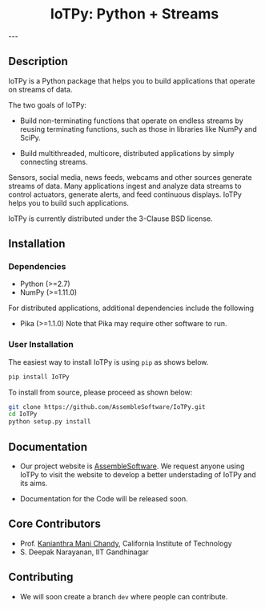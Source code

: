 <div align="center">    
 
# IoTPy: Python + Streams

</div>
---

## Description

IoTPy is a Python package that helps you to build applications that operate on streams of data.

The two goals of IoTPy:

* Build non-terminating functions that operate on endless streams by reusing terminating functions, such as those in libraries like NumPy and SciPy.

* Build multithreaded, multicore, distributed applications by simply connecting streams.

Sensors, social media, news feeds, webcams and other sources generate streams of data. Many applications ingest and analyze data streams to control actuators, generate alerts, and feed continuous displays. IoTPy helps you to build such applications.

IoTPy is currently distributed under the 3-Clause BSD license.

## Installation

### Dependencies
* Python (>=2.7)
* NumPy (>=1.11.0)

For distributed applications, additional dependencies include the following 
* Pika (>=1.1.0)
Note that Pika may require other software to run.

### User Installation
The easiest way to install IoTPy is using ```pip``` as shows below.
```bash
pip install IoTPy
```
To install from source, please proceed as shown below:
```bash
git clone https://github.com/AssembleSoftware/IoTPy.git
cd IoTPy
python setup.py install
```
## Documentation

* Our project website is [AssembleSoftware](https://www.assemblesoftware.com/). We request anyone using IoTPy to visit the website to develop a better understading of IoTPy and its aims. 

* Documentation for the Code will be released soon. 

## Core Contributors

* Prof. [Kanianthra Mani Chandy](http://cms.caltech.edu/people/mani), California Institute of Technology
* S. Deepak Narayanan, IIT Gandhinagar

## Contributing

* We will soon create a branch ```dev``` where people can contribute. 




